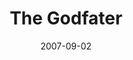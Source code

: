 ---
title: "The Godfater"
slug: the-godfather
excerpt: ""
category: "Watch"
subcategory: "Film"
date: 2007-09-02
featuredImage: "https://res.cloudinary.com/dbi2zounq/image/upload/v1651048792/Digital%20garden/media/the-godfather_cifpqn.jpg"
listingOnly: true
---